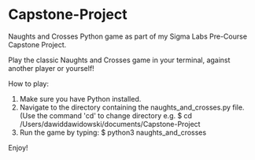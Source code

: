 # Capstone-Project
Naughts and Crosses Python game as part of my Sigma Labs Pre-Course Capstone Project.

Play the classic Naughts and Crosses game in your terminal, against another player or yourself! 

How to play:

1) Make sure you have Python installed.
2) Navigate to the directory containing the naughts_and_crosses.py file.
   (Use the command 'cd' to change directory e.g. 
   $ cd /Users/dawiddawidowski/documents/Capstone-Project
4) Run the game by typing:
   $ python3 naughts_and_crosses

Enjoy!

